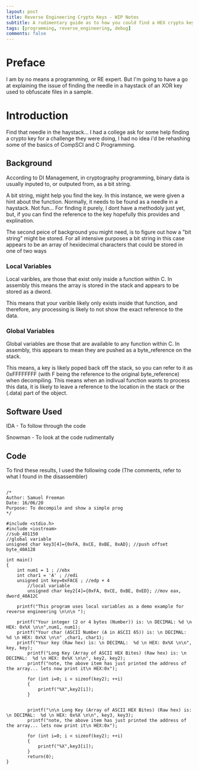 ```yaml
---
layout: post
title: Reverse Engineering Crypto Keys - WIP Notes
subtitle: A rudimentary guide as to how you could find a HEX crypto key in a sample
tags: [programming, reverse_engineering, debug]
comments: false
---
```


# Preface
I am by no means a programming, or RE expert. But I'm going to have a go at explaining the issue of finding the needle in a haystack of an XOR key used to obfuscate files in a sample.

# Introduction
Find that needle in the haystack... I had a college ask for some help finding a crypto key for a challenge they were doing, I had no idea i'd be rehashing some of the basics of CompSCI and C Programming. 

## Background
According to DI Management, in cryptography programming, binary data is usually inputed to, or outputed from, as a bit string.

A bit string, might help you find the key. In this instance, we were given a hint about the function. Normally, it needs to be found as a needle in a haystack. Not fun... For finding it purely, I dont have a methodoly just yet, but, if you can find the reference to the key hopefully this provides and explination.

The second peice of background you might need, is to figure out how a "bit string" might be stored. For all intensive purposes a bit string in this case appears to be an array of hexidecimal characters that could be stored in one of two ways

### Local Variables
Local varibles, are those that exist only inside a function within C. In assembly this means the array is stored in the stack and appears to be stored as a dword. 

This means that your varible likely only exists inside that function, and therefore, any processing is likely to not show the exact reference to the data.

### Global Variables
Global variables are those that are available to any function within C. In assembly, this appears to mean they are pushed as a byte_reference on the stack.

This means, a key is likely poped back off the stack, so you can refer to it as 0xFFFFFFFF (with F being the reference to the original byte_reference) when decompiling. This means when an indivual function wants to process this data, it is likely to leave a reference to the location in the stack or the (.data) part of the object.

## Software Used
IDA - To follow through the code

Snowman - To look at the code rudimentally


## Code

To find these results, I used the following code (The comments, refer to what I found in the disassembler)
```

/*
Author: Samuel Freeman
Date: 16/06/20
Purpose: To decompile and show a simple prog
*/

#include <stdio.h>
#include <iostream>
//sub_401150
//global variable
unsigned char key3[4]={0xFA, 0xCE, 0xBE, 0xAD}; //push offset byte_40A128

int main()
{
	int num1 = 1 ; //ebx
	int char1 = 'A' ; //edi
	unsigned int key=0xFACE ; //edp + 4
        //local variable
        unsigned char key2[4]={0xFA, 0xCE, 0xBE, 0xED}; //mov eax, dword_40A12C
   		
	printf("This program uses local variables as a demo example for reverse engineering \n\n\n ");
			
	printf("Your integer (2 or 4 bytes (Number)) is: \n DECIMAL: %d \n HEX: 0x%X \n\n",num1, num1);		
	printf("Your char (ASCII Number (A in ASCII 65)) is: \n DECIMAL: %d \n HEX: 0x%X \n\n" ,char1, char1);		
	printf("Your key (Raw hex) is: \n DECIMAL:  %d \n HEX: 0x%X \n\n", key, key);
        printf("Long Key (Array of ASCII HEX Bites) (Raw hex) is: \n DECIMAL:  %d \n HEX: 0x%X \n\n", key2, key2);
        printf("note, the above item has just printed the address of the array... lets now print it\n HEX:0x");

        for (int i=0; i < sizeof(key2); ++i)
        {
            printf("%X",key2[i]);
        }		
		

        printf("\n\n Long Key (Array of ASCII HEX Bites) (Raw hex) is: \n DECIMAL:  %d \n HEX: 0x%X \n\n", key3, key3);
        printf("note, the above item has just printed the address of the array... lets now print it\n HEX:0x");

        for (int i=0; i < sizeof(key2); ++i)
        {
            printf("%X",key3[i]);
        }		
		return(0);
}

```



